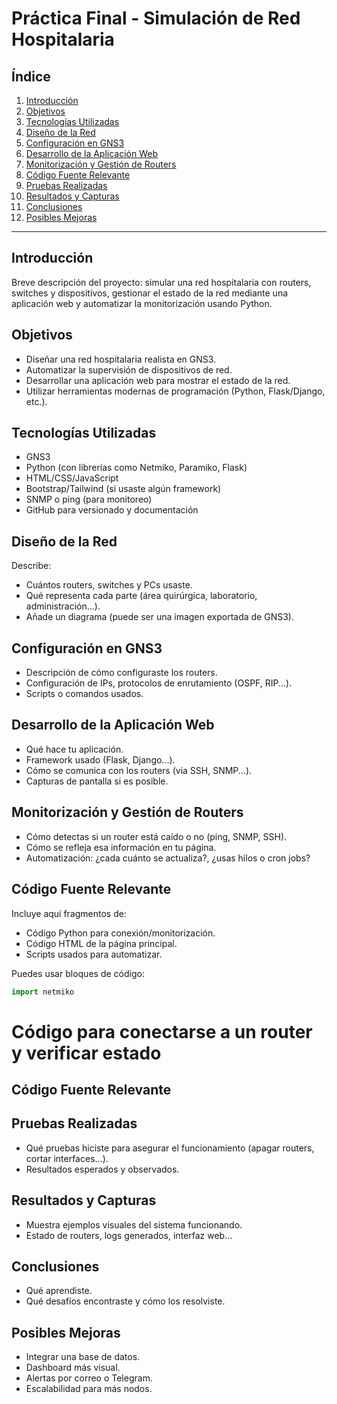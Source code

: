 # Práctica Final - Simulación de Red Hospitalaria

## Índice

1. [Introducción](#introducción)
2. [Objetivos](#objetivos)
3. [Tecnologías Utilizadas](#tecnologías-utilizadas)
4. [Diseño de la Red](#diseño-de-la-red)
5. [Configuración en GNS3](#configuración-en-gns3)
6. [Desarrollo de la Aplicación Web](#desarrollo-de-la-aplicación-web)
7. [Monitorización y Gestión de Routers](#monitorización-y-gestión-de-routers)
8. [Código Fuente Relevante](#código-fuente-relevante)
9. [Pruebas Realizadas](#pruebas-realizadas)
10. [Resultados y Capturas](#resultados-y-capturas)
11. [Conclusiones](#conclusiones)
12. [Posibles Mejoras](#posibles-mejoras)

---

## Introducción

Breve descripción del proyecto: simular una red hospitalaria con routers, switches y dispositivos, gestionar el estado de la red mediante una aplicación web y automatizar la monitorización usando Python.

## Objetivos

- Diseñar una red hospitalaria realista en GNS3.
- Automatizar la supervisión de dispositivos de red.
- Desarrollar una aplicación web para mostrar el estado de la red.
- Utilizar herramientas modernas de programación (Python, Flask/Django, etc.).

## Tecnologías Utilizadas

- GNS3
- Python (con librerías como Netmiko, Paramiko, Flask)
- HTML/CSS/JavaScript
- Bootstrap/Tailwind (si usaste algún framework)
- SNMP o ping (para monitoreo)
- GitHub para versionado y documentación

## Diseño de la Red

Describe:
- Cuántos routers, switches y PCs usaste.
- Qué representa cada parte (área quirúrgica, laboratorio, administración...).
- Añade un diagrama (puede ser una imagen exportada de GNS3).

## Configuración en GNS3

- Descripción de cómo configuraste los routers.
- Configuración de IPs, protocolos de enrutamiento (OSPF, RIP...).
- Scripts o comandos usados.

## Desarrollo de la Aplicación Web

- Qué hace tu aplicación.
- Framework usado (Flask, Django...).
- Cómo se comunica con los routers (via SSH, SNMP...).
- Capturas de pantalla si es posible.

## Monitorización y Gestión de Routers

- Cómo detectas si un router está caído o no (ping, SNMP, SSH).
- Cómo se refleja esa información en tu página.
- Automatización: ¿cada cuánto se actualiza?, ¿usas hilos o cron jobs?

## Código Fuente Relevante

Incluye aquí fragmentos de:
- Código Python para conexión/monitorización.
- Código HTML de la página principal.
- Scripts usados para automatizar.

Puedes usar bloques de código:

```python
import netmiko
```
# Código para conectarse a un router y verificar estado

## Código Fuente Relevante

## Pruebas Realizadas

- Qué pruebas hiciste para asegurar el funcionamiento (apagar routers, cortar interfaces...).
- Resultados esperados y observados.

## Resultados y Capturas

- Muestra ejemplos visuales del sistema funcionando.
- Estado de routers, logs generados, interfaz web...

## Conclusiones

- Qué aprendiste.
- Qué desafíos encontraste y cómo los resolviste.

## Posibles Mejoras

- Integrar una base de datos.
- Dashboard más visual.
- Alertas por correo o Telegram.
- Escalabilidad para más nodos.
